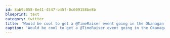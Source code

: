 ```yaml
---
id: 8ab9c058-8e41-4547-b45f-0c609158be8b
blueprint: text
category: twitter
title: 'Would be cool to get a @TimeRaiser event going in the Okanagan'
caption: 'Would be cool to get a @TimeRaiser event going in the Okanagan'
---
```

